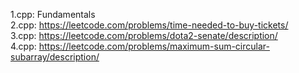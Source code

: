 1.cpp: Fundamentals<br/>
2.cpp: https://leetcode.com/problems/time-needed-to-buy-tickets/<br/>
3.cpp: https://leetcode.com/problems/dota2-senate/description/<br/>
4.cpp: https://leetcode.com/problems/maximum-sum-circular-subarray/description/
